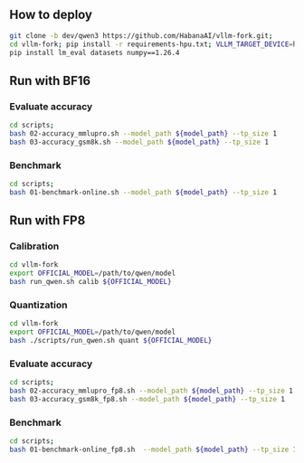 ## How to deploy
```bash
git clone -b dev/qwen3 https://github.com/HabanaAI/vllm-fork.git;
cd vllm-fork; pip install -r requirements-hpu.txt; VLLM_TARGET_DEVICE=hpu pip install -e .  --no-build-isolation;
pip install lm_eval datasets numpy==1.26.4
```

## Run with BF16

### Evaluate accuracy
```bash
cd scripts;
bash 02-accuracy_mmlupro.sh --model_path ${model_path} --tp_size 1
bash 03-accuracy_gsm8k.sh --model_path ${model_path} --tp_size 1
```

### Benchmark
```bash
cd scripts;
bash 01-benchmark-online.sh --model_path ${model_path} --tp_size 1
```

## Run with FP8

### Calibration 

```bash
cd vllm-fork
export OFFICIAL_MODEL=/path/to/qwen/model
bash run_qwen.sh calib ${OFFICIAL_MODEL}
```

### Quantization 
```bash
cd vllm-fork
export OFFICIAL_MODEL=/path/to/qwen/model
bash ./scripts/run_qwen.sh quant ${OFFICIAL_MODEL} 
```

### Evaluate accuracy
```bash
cd scripts;
bash 02-accuracy_mmlupro_fp8.sh --model_path ${model_path} --tp_size 1
bash 03-accuracy_gsm8k_fp8.sh --model_path ${model_path} --tp_size 1
```

### Benchmark
```bash
cd scripts;
bash 01-benchmark-online_fp8.sh  --model_path ${model_path} --tp_size 1
```